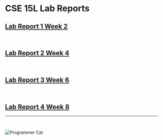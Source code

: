 # CSE 15L Lab Reports

## [Lab Report 1 Week 2](https://khiemddang.github.io/cse15l-lab-reports/lab-report-1/cse15l-lab-1-week-2.html)


<br>

## [Lab Report 2 Week 4](https://khiemddang.github.io/cse15l-lab-reports/lab-report-2/cse15l-lab-2-week-4.html)

<br>

## [Lab Report 3 Week 6](https://khiemddang.github.io/cse15l-lab-reports/lab-report-3/cse15l-lab-3-week-6.html)

<br>

## [Lab Report 4 Week 8](https://khiemddang.github.io/cse15l-lab-reports/lab-report-4/cse15l-lab-4-week-8.html)

---
<br>

![Programmer Cat](https://miro.medium.com/max/1200/0*n-2bW82Z6m6U2bij.jpeg)

